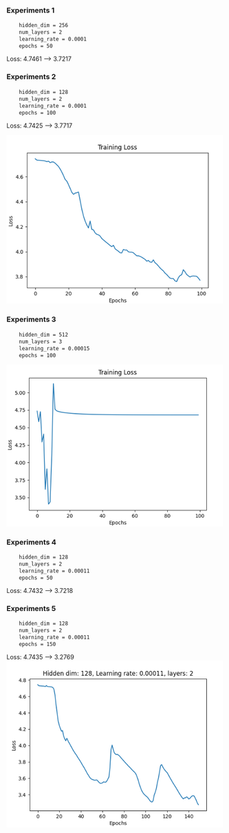 ### Experiments 1
```    
    hidden_dim = 256  
    num_layers = 2  
    learning_rate = 0.0001
    epochs = 50
```
Loss: 4.7461 --> 3.7217

### Experiments 2
```
    hidden_dim = 128  
    num_layers = 2  
    learning_rate = 0.0001
    epochs = 100
```
Loss: 4.7425 --> 3.7717

![](image.png)

### Experiments 3
```
    hidden_dim = 512  
    num_layers = 3  
    learning_rate = 0.00015
    epochs = 100
```

![alt text](image-1.png)

### Experiments 4
```
    hidden_dim = 128  
    num_layers = 2  
    learning_rate = 0.00011
    epochs = 50
```
Loss: 4.7432 --> 3.7218

### Experiments 5
```
    hidden_dim = 128  
    num_layers = 2  
    learning_rate = 0.00011
    epochs = 150
```
Loss: 4.7435 --> 3.2769
![alt text](image-2.png)
